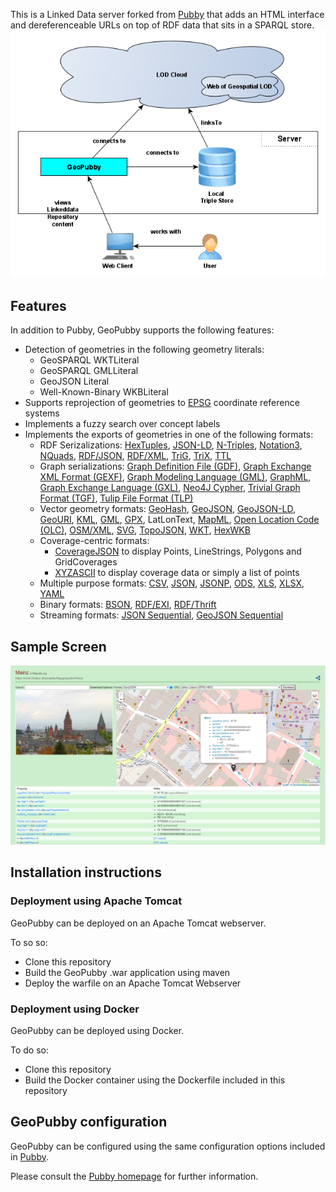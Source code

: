 This is a Linked Data server forked from [Pubby](http://www4.wiwiss.fu-berlin.de/pubby/) that adds an HTML interface and
dereferenceable URLs on top of RDF data that sits in a SPARQL
store. 
![GeoPubby Architecture](geopubby.png)

## Features

In addition to Pubby, GeoPubby supports the following features:

* Detection of geometries in the following geometry literals:
  * GeoSPARQL WKTLiteral
  * GeoSPARQL GMLLiteral
  * GeoJSON Literal
  * Well-Known-Binary WKBLiteral
* Supports reprojection of geometries to [EPSG](http://www.epsg-registry.org) coordinate reference systems
* Implements a fuzzy search over concept labels 
* Implements the exports of geometries in one of the following formats:
  * RDF Serizalizations:  [HexTuples](https://github.com/ontola/hextuples), [JSON-LD](https://json-ld.org/spec/latest/json-ld/), [N-Triples](https://www.w3.org/TR/n-triples/), [Notation3](https://www.w3.org/TeamSubmission/n3/), [NQuads](https://www.w3.org/TR/n-quads/), [RDF/JSON](https://www.w3.org/TR/rdf-json/), [RDF/XML](https://www.w3.org/TR/rdf-syntax-grammar/), [TriG](https://www.w3.org/TR/trig/), [TriX](https://www.hpl.hp.com/techreports/2004/HPL-2004-56.html), [TTL](https://www.w3.org/TR/turtle/)
   * Graph serializations: [Graph Definition File (GDF)](https://www.cs.nmsu.edu/~joemsong/software/ChiNet/GDF.pdf), [Graph Exchange XML Format (GEXF)](https://gephi.org/gexf/format/), [Graph Modeling Language (GML)](https://gephi.org/users/supported-graph-formats/gml-format/), [GraphML](http://graphml.graphdrawing.org/), [Graph Exchange Language (GXL)](http://www.gupro.de/GXL/Introduction/intro.html), [Neo4J Cypher](https://neo4j.com/developer/cypher/), [Trivial Graph Format (TGF)](https://docs.yworks.com/yfiles/doc/developers-guide/tgf.html), [Tulip File Format (TLP)](https://tulip.labri.fr/TulipDrupal/?q=tlp-file-format)
  * Vector geometry formats: [GeoHash](http://geohash.org), [GeoJSON](https://geojson.org/), [GeoJSON-LD](https://geojson.org/geojson-ld/), [GeoURI](https://geouri.org), [KML](https://www.ogc.org/standards/kml/), [GML](https://www.ogc.org/standards/gml), 
  [GPX](https://www.topografix.com/gpx.asp), LatLonText, [MapML](https://maps4html.org/MapML/spec/), [Open Location Code (OLC)](https://github.com/google/open-location-code/blob/master/docs/specification.md), [OSM/XML](https://wiki.openstreetmap.org/wiki/OSM_XML), [SVG](https://www.w3.org/Graphics/SVG/), [TopoJSON](https://github.com/topojson/topojson), [WKT](https://www.ogc.org/standards/sfa), [HexWKB](https://www.iso.org/standard/40114.html)
  * Coverage-centric formats:
     * [CoverageJSON](https://covjson.org) to display Points, LineStrings, Polygons and GridCoverages
     * [XYZASCII](https://gdal.org/drivers/raster/xyz.html) to display coverage data or simply a list of points
  * Multiple purpose formats: [CSV](https://tools.ietf.org/html/rfc4180), [JSON](https://www.json.org/json-en.html), [JSONP](http://jsonp.eu), [ODS](http://www.openoffice.org/sc/excelfileformat.pdf), [XLS](http://www.openoffice.org/sc/excelfileformat.pdf), [XLSX](http://www.openoffice.org/sc/excelfileformat.pdf), [YAML](https://yaml.org)
  * Binary formats: [BSON](http://bsonspec.org/), [RDF/EXI](https://www.w3.org/TR/exi/), [RDF/Thrift](https://afs.github.io/rdf-thrift/)
  * Streaming formats: [JSON Sequential](https://tools.ietf.org/html/rfc7464), [GeoJSON Sequential](https://github.com/geojson/geojson-text-sequences)

## Sample Screen

![GeoPubby Architecture](pubbyexample.png)

## Installation instructions

### Deployment using Apache Tomcat

GeoPubby can be deployed on an Apache Tomcat webserver. 

To so so:

* Clone this repository
* Build the GeoPubby .war application using maven
* Deploy the warfile on an Apache Tomcat Webserver 

### Deployment using Docker

GeoPubby can be deployed using Docker.

To do so:

* Clone this repository
* Build the Docker container using the Dockerfile included in this repository

## GeoPubby configuration

GeoPubby can be configured using the same configuration options included in [Pubby](http://www4.wiwiss.fu-berlin.de/pubby/).

Please consult the [Pubby homepage](http://www4.wiwiss.fu-berlin.de/pubby/) for further information.

